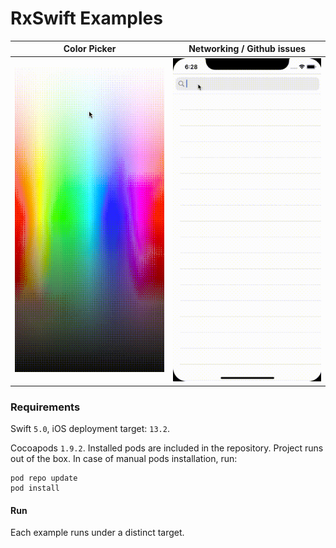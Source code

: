 # RxSwift Examples

<center>

|Color Picker|Networking / Github issues|
|---|---|
|![iPhoneScreenshot](ReadmeAssets/ColorPickerDemo.gif)|![iPhoneScreenshot](ReadmeAssets/Networking.gif)|

</center>

### Requirements

Swift `5.0`, iOS deployment target: `13.2`.

Cocoapods `1.9.2`.
Installed pods are included in the repository. Project runs out of the box.
In case of manual pods installation, run:

```
pod repo update
pod install
```
#### Run
Each example runs under a distinct target.